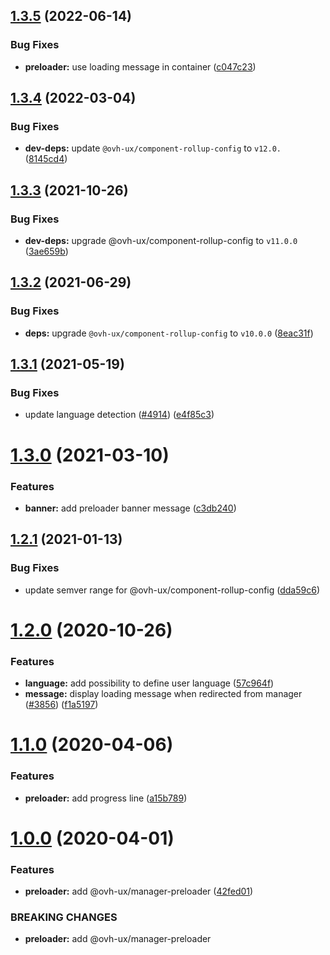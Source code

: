 ## [1.3.5](https://github.com/ovh/manager/compare/@ovh-ux/manager-preloader@1.3.4...@ovh-ux/manager-preloader@1.3.5) (2022-06-14)


### Bug Fixes

* **preloader:** use loading message in container ([c047c23](https://github.com/ovh/manager/commit/c047c23e64554d8af750f02c29ef7d23bea87faf))



## [1.3.4](https://github.com/ovh/manager/compare/@ovh-ux/manager-preloader@1.3.3...@ovh-ux/manager-preloader@1.3.4) (2022-03-04)


### Bug Fixes

* **dev-deps:** update `@ovh-ux/component-rollup-config` to `v12.0.` ([8145cd4](https://github.com/ovh/manager/commit/8145cd44a34cec071db4b5267182705625951077))



## [1.3.3](https://github.com/ovh/manager/compare/@ovh-ux/manager-preloader@1.3.2...@ovh-ux/manager-preloader@1.3.3) (2021-10-26)


### Bug Fixes

* **dev-deps:** upgrade @ovh-ux/component-rollup-config to `v11.0.0` ([3ae659b](https://github.com/ovh/manager/commit/3ae659bea59244fd5660375b9dac52055cc374b0))



## [1.3.2](https://github.com/ovh/manager/compare/@ovh-ux/manager-preloader@1.3.1...@ovh-ux/manager-preloader@1.3.2) (2021-06-29)


### Bug Fixes

* **deps:** upgrade `@ovh-ux/component-rollup-config` to `v10.0.0` ([8eac31f](https://github.com/ovh/manager/commit/8eac31f81e46d1570c131cf55788d6435842ab6d))



## [1.3.1](https://github.com/ovh/manager/compare/@ovh-ux/manager-preloader@1.3.0...@ovh-ux/manager-preloader@1.3.1) (2021-05-19)


### Bug Fixes

* update language detection ([#4914](https://github.com/ovh/manager/issues/4914)) ([e4f85c3](https://github.com/ovh/manager/commit/e4f85c3b2f8df52470ed1b3ececf0b41188e561d))



# [1.3.0](https://github.com/ovh/manager/compare/@ovh-ux/manager-preloader@1.2.1...@ovh-ux/manager-preloader@1.3.0) (2021-03-10)


### Features

* **banner:** add preloader banner message ([c3db240](https://github.com/ovh/manager/commit/c3db2403a8f8d9eafaeef5723061588e7ce24bc1))



## [1.2.1](https://github.com/ovh/manager/compare/@ovh-ux/manager-preloader@1.2.0...@ovh-ux/manager-preloader@1.2.1) (2021-01-13)


### Bug Fixes

* update semver range for @ovh-ux/component-rollup-config ([dda59c6](https://github.com/ovh/manager/commit/dda59c6b71cb4ad9ab98f06a0bf995a7eb45a1d9))



# [1.2.0](https://github.com/ovh/manager/compare/@ovh-ux/manager-preloader@1.1.0...@ovh-ux/manager-preloader@1.2.0) (2020-10-26)


### Features

* **language:** add possibility to define user language ([57c964f](https://github.com/ovh/manager/commit/57c964f392fee977d56fb28c6cee2478c9e51368))
* **message:** display loading message when redirected from manager ([#3856](https://github.com/ovh/manager/issues/3856)) ([f1a5197](https://github.com/ovh/manager/commit/f1a519726559d169a4969ddb7a5a88864d6b0aad))



# [1.1.0](https://github.com/ovh/manager/compare/@ovh-ux/manager-preloader@1.0.0...@ovh-ux/manager-preloader@1.1.0) (2020-04-06)


### Features

* **preloader:** add progress line ([a15b789](https://github.com/ovh/manager/commit/a15b7890c21e17e9e1b6b264d3c34d31e12ef84e))



# [1.0.0](https://github.com/ovh/manager/compare/@ovh-ux/manager-preloader@0.0.0...@ovh-ux/manager-preloader@1.0.0) (2020-04-01)


### Features

* **preloader:** add @ovh-ux/manager-preloader ([42fed01](https://github.com/ovh/manager/commit/42fed01e2bd76e3dc72a6445a6e06baf7303d69e))


### BREAKING CHANGES

* **preloader:** add @ovh-ux/manager-preloader
